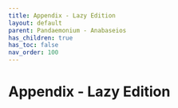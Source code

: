 ```yaml
---
title: Appendix - Lazy Edition
layout: default
parent: Pandaemonium - Anabaseios
has_children: true
has_toc: false
nav_order: 100
---
```


# Appendix - Lazy Edition
